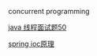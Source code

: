 concurrent programming

[java 线程面试题50](http://www.importnew.com/12773.html)


[spring ioc原理](http://blog.csdn.net/it_man/article/details/4402245)
